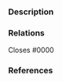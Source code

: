 <!---
See what makes a good Pull Request at: https://hashicorp.github.io/terraform-provider-aws/raising-a-pull-request/
--->
### Description
<!---
Please provide a helpful description of what change this pull request will introduce.
--->


### Relations
<!---
If your pull request fully resolves and should automatically close the linked issue, use Closes. Otherwise, use Relates.

For Example:

Relates #0000
or 
Closes #0000
--->

Closes #0000

### References
<!---
Optionally, provide any helpful references that may help the reviewer(s).
--->
